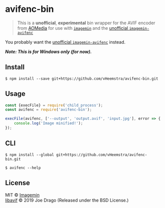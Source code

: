 # avifenc-bin

> This is a **unofficial**, **experimental** bin wrapper for the AVIF encoder from [AOMedia](https://github.com/AOMediaCodec/libavif) for use with [`imagemin`](https://github.com/imagemin/imagemin) and the [unofficial `imagemin-avifenc`](https://github.com/vheemstra/imagemin-avifenc)

You probably want the [unofficial `imagemin-avifenc`](https://github.com/vheemstra/imagemin-avifenc) instead.

***Note: This is for Windows only (for now).***


## Install

```
$ npm install --save git+https://github.com/vHeemstra/avifenc-bin.git
```


## Usage

```js
const {execFile} = require('child_process');
const avifenc = require('avifenc-bin');

execFile(avifenc, ['--output', 'output.avif', 'input.jpg'], error => {
	console.log('Image minified!');
});
```


## CLI

```
$ npm install --global git+https://github.com/vHeemstra/avifenc-bin.git
```

```
$ avifenc --help
```


## License

MIT © [Imagemin](https://github.com/imagemin)<br>
[libavif](https://github.com/AOMediaCodec/libavif) © 2019 Joe Drago (Released under the BSD License.)
